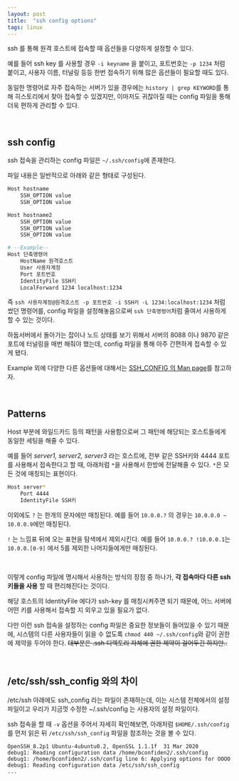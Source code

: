 ```yaml
---
layout: post
title:  "ssh config options"
tags: linux
---
```


ssh 를 통해 원격 호스트에 접속할 때 옵션들을 다양하게 설정할 수 있다.

예를 들어 ssh key 를 사용할 경우 ```-i keyname``` 을 붙이고, 포트번호는 ```-p 1234``` 처럼 붙이고, 사용자 이름, 터널링 등등 한번 접속하기 위해 많은 옵션들이 필요할 때도 있다.

동일한 명령어로 자주 접속하는 서버가 있을 경우에는 ```history | grep KEYWORD```를 통해 히스토리에서 찾아 접속할 수 있겠지만, 이마저도 귀찮아질 때는 config 파일을 통해 더욱 편하게 관리할 수 있다.

<br>

## ssh config

ssh 접속을 관리하는 config 파일은 ```~/.ssh/config```에 존재한다.

파일 내용은 일반적으로 아래와 같은 형태로 구성된다.
```bash
Host hostname
    SSH_OPTION value
    SSH_OPTION value

Host hostname2
    SSH_OPTION value
    SSH_OPTION value
    SSH_OPTION value

# --Example--
Host 단축명령어
    HostName 원격호스트
    User 사용자계정
    Port 포트번호
    IdentityFile SSH키
    LocalForward 1234 localhost:1234
```

즉 ```ssh 사용자계정@원격호스트 -p 포트번호 -i SSH키 -L 1234:localhost:1234``` 처럼 썼던 명령어를, config 파일을 설정해놓음으로써 ```ssh 단축명령어```처럼 줄여서 사용하게 할 수 있는 것이다.

하둡서버에서 돌아가는 잡이나 노드 상태를 보기 위해서 서버의 8088 이나 9870 같은 포트에 터널링을 매번 해줘야 했는데, config 파일을 통해 아주 간편하게 접속할 수 있게 됐다.

Example 외에 다양한 다른 옵션들에 대해서는 [SSH_CONFIG 의 Man page](https://nxmnpg.lemoda.net/ko/5/ssh_config)를 참고하자.

<br>

## Patterns

Host 부분에 와일드카드 등의 패턴을 사용함으로써 그 패턴에 해당되는 호스트들에게 동일한 세팅을 해줄 수 있다.

예를 들어 *server1, server2, server3* 라는 호스트에, 전부 같은 SSH키와 4444 포트를 사용해서 접속한다고 할 때, 아래처럼 ```*```을 사용해서 한방에 전달해줄 수 있다. ```*```은 모든 것에 매칭되는 표현이다.
```bash
Host server*
    Port 4444
    IdentityFile SSH키
```

이외에도 ```?``` 는 한개의 문자에만 매칭된다. 예를 들어 ```10.0.0.?``` 의 경우는 ```10.0.0.0 ~ 10.0.0.9```에만 매칭된다.

```!``` 는 느낌표 뒤에 오는 표현을 탐색에서 제외시킨다. 예를 들어 ```10.0.0.? !10.0.0.1```는 ```10.0.0.[0-9]``` 에서 5를 제외한 나머지들에게만 매칭된다.

<br>

이렇게 config 파일에 명시해서 사용하는 방식의 장점 중 하나가, **각 접속마다 다른 ssh 키들을 사용** 할 때 편리해진다는 것이다.

해당 호스트의 IdentityFile 에다가 ssh-key 를 매칭시켜주면 되기 때문에, 어느 서버에 어떤 키를 사용해서 접속할 지 외우고 있을 필요가 없다.

다만 이런 ssh 접속을 설정하는 config 파일은 중요한 정보들이 들어있을 수 있기 때문에, 시스템의 다른 사용자들이 읽을 수 없도록 ```chmod 440 ~/.ssh/config```와 같이 권한에 제약을 두어야 한다. ~~대부분은 .ssh 디렉토리 자체에 권한 제약이 걸어두긴 하지만..~~

<br>

## /etc/ssh/ssh_config 와의 차이

/etc/ssh 아래에도 ssh_config 라는 파일이 존재하는데, 이는 시스템 전체에서의 설정 파일이고 우리가 지금껏 수정한 ~/.ssh/config 는 사용자의 설정 파일이다.

ssh 접속을 할 때 ```-v``` 옵션을 주어서 자세히 확인해보면, 아래처럼 ```$HOME/.ssh/config``` 를 먼저 읽은 뒤 ```/etc/ssh/ssh_config``` 파일을 참조하는 것을 볼 수 있다.
```
OpenSSH_8.2p1 Ubuntu-4ubuntu0.2, OpenSSL 1.1.1f  31 Mar 2020
debug1: Reading configuration data /home/bconfiden2/.ssh/config
debug1: /home/bconfiden2/.ssh/config line 6: Applying options for OOOO
debug1: Reading configuration data /etc/ssh/ssh_config
...
```